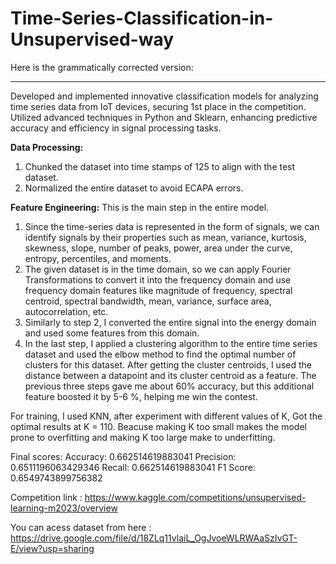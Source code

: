 # Time-Series-Classification-in-Unsupervised-way
Here is the grammatically corrected version:

---

Developed and implemented innovative classification models for analyzing time series data from IoT devices, securing 1st place in the competition. 
Utilized advanced techniques in Python and Sklearn, enhancing predictive accuracy and efficiency in signal processing tasks.

**Data Processing:**
  
  1. Chunked the dataset into time stamps of 125 to align with the test dataset.
  2. Normalized the entire dataset to avoid ECAPA errors.

**Feature Engineering:** This is the main step in the entire model.

  1. Since the time-series data is represented in the form of signals, we can identify signals by their properties such as mean, variance, kurtosis,
     skewness, slope, number of peaks, power, area under the curve, entropy, percentiles, and moments.
  2. The given dataset is in the time domain, so we can apply Fourier Transformations to convert it into the frequency domain and use
     frequency domain features like magnitude of frequency, spectral centroid, spectral bandwidth, mean, variance, surface area, autocorrelation, etc.
  3. Similarly to step 2, I converted the entire signal into the energy domain and used some features from this domain.
  4. In the last step, I applied a clustering algorithm to the entire time series dataset and used the elbow method to find the optimal number of
     clusters for this dataset. After getting the cluster centroids, I used the distance between a datapoint and its cluster centroid as a feature.
     The previous three steps gave me about 60% accuracy, but this additional feature boosted it by 5-6 %, helping me win the contest.

For training, I used KNN, after experiment with different values of K, Got the optimal results at K = 110. Beacuse making K too small makes the model
prone to overfitting and making K too large make to underfitting.

Final scores: 
  Accuracy: 0.662514619883041
  Precision: 0.6511196063429346
  Recall: 0.662514619883041
  F1 Score: 0.6549743899756382


Competition link : https://www.kaggle.com/competitions/unsupervised-learning-m2023/overview



You can acess dataset from here : https://drive.google.com/file/d/18ZLq11vlaiL_OgJvoeWLRWAaSzIvGT-E/view?usp=sharing

